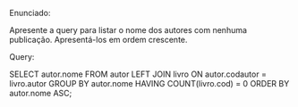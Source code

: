 Enunciado:

Apresente a query para listar o nome dos autores com nenhuma publicação. Apresentá-los em ordem crescente.

Query:

SELECT 
autor.nome
FROM
autor
LEFT JOIN
livro ON autor.codautor = livro.autor
GROUP BY 
autor.nome HAVING COUNT(livro.cod) = 0
ORDER BY
autor.nome ASC;